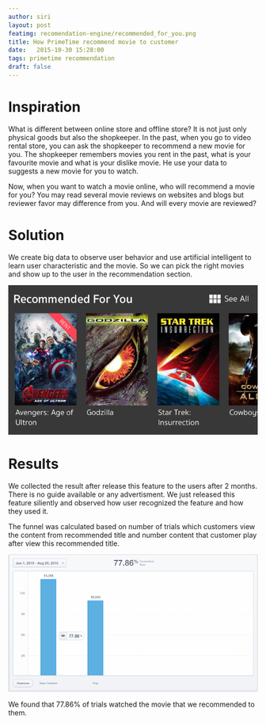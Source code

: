 ```yaml
---
author: siri
layout: post
featimg: recomendation-engine/recommended_for_you.png
title: How PrimeTime recommend movie to customer
date:   2015-10-30 15:28:00
tags: primetime recommendation
draft: false
---
```


Inspiration
===========
What is different between online store and offline store? It is not just only physical goods but also the shopkeeper. In the past, when you go to video rental store, you can ask the shopkeeper to recommend a new movie for you. The shopkeeper remembers  movies you rent in the past, what is your favourite movie and what is your dislike movie. He use your data to suggests a new movie for you to watch.

Now, when you want to watch a movie online, who will recommend a movie for you? You may read several movie reviews on websites and blogs but reviewer favor may difference from you. And will every movie are reviewed?

Solution
========
We create big data to observe user behavior and use artificial intelligent to learn user characteristic and the movie. So we can pick the right movies and show up to the user in the recommendation section.

![Recomendation for you](/img/recomendation-engine/recommended_for_you.png)

Results
=======
We collected the result after release this feature to the users after 2 months. There is no guide available or any advertisment. We just released this feature siliently and observed how user recognized the feature and how they used it.

The funnel was calculated based on number of trials which customers view the content from recommended title and number content that customer play after view this recommended title.

![Recomendation for you](/img/recomendation-engine/recomendation_results.png)

We found that 77.86% of trials watched the movie that we recommended to them. 

